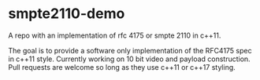 # smpte2110-demo
A repo with an implementation of rfc 4175 or smpte 2110 in c++11.

The goal is to provide a software only implementation of the RFC4175 spec in c++11 style. Currently working on 10 bit video and payload construction. 
Pull requests are welcome so long as they use c++11 or c++17 styling.
